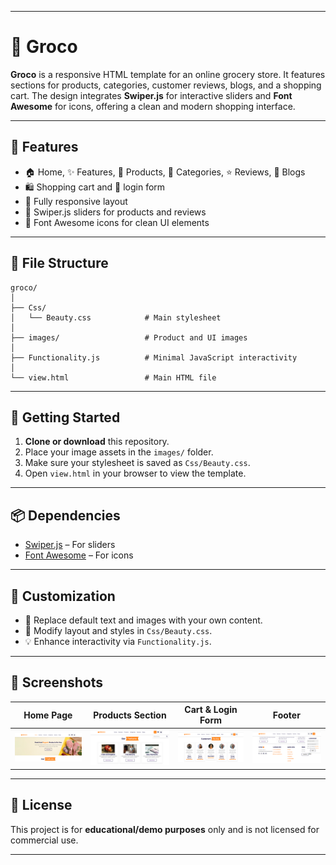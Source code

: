 

---

# 🛒 Groco

**Groco** is a responsive HTML template for an online grocery store. It features sections for products, categories, customer reviews, blogs, and a shopping cart. The design integrates **Swiper.js** for interactive sliders and **Font Awesome** for icons, offering a clean and modern shopping interface.

---

## 🚀 Features

* 🏠 Home, ✨ Features, 🥦 Products, 📂 Categories, ⭐ Reviews, 📝 Blogs
* 🛍️ Shopping cart and 🔐 login form
* 📱 Fully responsive layout
* 🔄 Swiper.js sliders for products and reviews
* 🎨 Font Awesome icons for clean UI elements

---

## 📂 File Structure

```
groco/
│
├── Css/
│   └── Beauty.css            # Main stylesheet
│
├── images/                   # Product and UI images
│
├── Functionality.js          # Minimal JavaScript interactivity
│
└── view.html                 # Main HTML file
```

---

## 🧰 Getting Started

1. **Clone or download** this repository.
2. Place your image assets in the `images/` folder.
3. Make sure your stylesheet is saved as `Css/Beauty.css`.
4. Open `view.html` in your browser to view the template.

---

## 📦 Dependencies

* [Swiper.js](https://swiperjs.com/) – For sliders
* [Font Awesome](https://fontawesome.com/) – For icons

---

## 🎨 Customization

* 🔧 Replace default text and images with your own content.
* 🎨 Modify layout and styles in `Css/Beauty.css`.
* 💡 Enhance interactivity via `Functionality.js`.

---

## 📸 Screenshots

| Home Page                     | Products Section                      | Cart & Login Form             | Footer             |
| ----------------------------- | ------------------------------------- | ----------------------------- |--------------------|
| ![Home](groco_land.png)       | ![Featuress](2.png)                   | ![Review](3.png)              | ![Footer](4.png) |


---

## 📄 License

This project is for **educational/demo purposes** only and is not licensed for commercial use.

---

